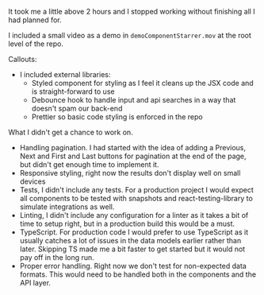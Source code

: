 It took me a little above 2 hours and I stopped working without finishing all I had planned for.

I included a small video as a demo in `demoComponentStarrer.mov` at the root level of the repo.

Callouts:
- I included external libraries:
  - Styled component for styling as I feel it cleans up the JSX code and is straight-forward to use
  - Debounce hook to handle input and api searches in a way that doesn't spam our back-end
  - Prettier so basic code styling is enforced in the repo

What I didn't get a chance to work on.
- Handling pagination. I had started with the idea of adding a Previous, Next and First and Last buttons for pagination at the end of the page, but didn't get enough time to implement it. 
- Responsive styling, right now the results don't display well on small devices
- Tests, I didn't include any tests. For a production project I would expect all components to be tested with snapshots and react-testing-library to simulate integrations as well.
- Linting, I didn't include any configuration for a linter as it takes a bit of time to setup right, but in a production build this would be a must.
- TypeScript. For production code I would prefer to use TypeScript as it usually catches a lot of issues in the data models earlier rather than later. Skipping TS made me a bit faster to get started but it would not pay off in the long run.
- Proper error handling. Right now we don't test for non-expected data formats. This would need to be handled both in the components and the API layer.
